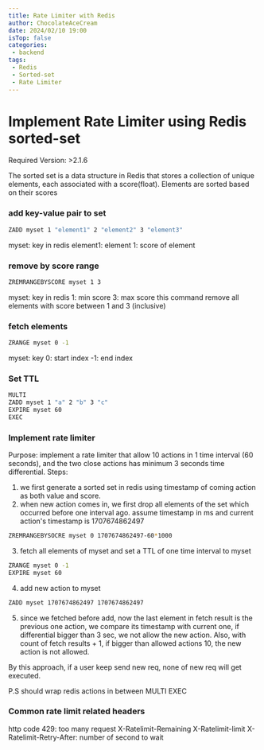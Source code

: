 ```yaml
---
title: Rate Limiter with Redis
author: ChocolateAceCream
date: 2024/02/10 19:00
isTop: false
categories:
 - backend
tags:
 - Redis
 - Sorted-set
 - Rate Limiter
---
```


# Implement Rate Limiter using Redis sorted-set <Badge text="Redis" type="warning" />
Required Version: >2.1.6

The sorted set is a data structure in Redis that stores a collection of unique elements, each associated with a score(float). Elements are sorted based on their scores

### add key-value pair to set
```bash
ZADD myset 1 "element1" 2 "element2" 3 "element3"
```
myset: key in redis
element1: element
1: score of element
### remove by score range
```bash
ZREMRANGEBYSCORE myset 1 3
```
myset: key in redis
1: min score
3: max score
this command remove all elements with score between 1 and 3 (inclusive)

### fetch elements
```bash
ZRANGE myset 0 -1
```
myset: key
0: start index
-1: end index

### Set TTL
```bash
MULTI
ZADD myset 1 "a" 2 "b" 3 "c"
EXPIRE myset 60
EXEC
```

### Implement rate limiter
Purpose: implement a rate limiter that allow 10 actions in 1 time interval (60 seconds), and the two close actions has minimum 3 seconds time differential.
Steps:
1. we first generate a sorted set in redis using timestamp of coming action as both value and score.
2. when new action comes in, we first drop all elements of the set which occurred before one interval ago.
assume timestamp in ms and current action's timestamp is 1707674862497
```bash
ZREMRANGEBYSOCRE myset 0 1707674862497-60*1000
```
3. fetch all elements of myset and set a TTL of one time interval to myset
```bash
ZRANGE myset 0 -1
EXPIRE myset 60
```

4. add new action to myset
```bash
ZADD myset 1707674862497 1707674862497
```

5. since we fetched before add, now the last element in fetch result is the previous one action, we compare its timestamp with current one, if differential bigger than 3 sec, we not allow the new action. Also, with count of fetch results + 1, if bigger than allowed actions 10, the new action is not allowed.

By this approach, if a user keep send new req, none of new req will get executed.

P.S should wrap redis actions in between MULTI EXEC

### Common rate limit related headers
http code 429: too many request
X-Ratelimit-Remaining
X-Ratelimit-limit
X-Ratelimit-Retry-After: number of second to wait